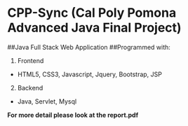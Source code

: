 # CPP-Sync (Cal Poly Pomona Advanced Java Final Project) 
##Java Full Stack Web Application 
##Programmed with: 
1. Frontend 
  * HTML5, CSS3, Javascript, Jquery, Bootstrap, JSP 
2. Backend
  * Java, Servlet, Mysql 

**For more detail please look at the report.pdf**

